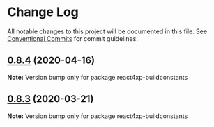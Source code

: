 # Change Log

All notable changes to this project will be documented in this file.
See [Conventional Commits](https://conventionalcommits.org) for commit guidelines.

## [0.8.4](https://github.com/enonic/react4xp-npm/compare/react4xp-buildconstants@0.8.3...react4xp-buildconstants@0.8.4) (2020-04-16)

**Note:** Version bump only for package react4xp-buildconstants





## [0.8.3](https://github.com/enonic/react4xp-npm/compare/react4xp-buildconstants@0.8.2...react4xp-buildconstants@0.8.3) (2020-03-21)

**Note:** Version bump only for package react4xp-buildconstants
